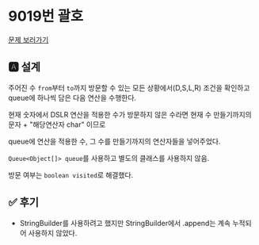 # 9019번 괄호
[문제 보러가기](https://www.acmicpc.net/problem/9019)

## 🅰 설계

주어진 수 `from`부터 `to`까지 방문할 수 있는 모든 상황에서(D,S,L,R) 조건을 확인하고 queue에 하나씩 담은 다음 연산을 수행한다.

현재 숫자에서 DSLR 연산을 적용한 수가 방문하지 않은 수라면 현재 수 만들기까지의 문자 + "해당연산자 char" 이므로

queue에 연산을 적용한 수, 그 수를 만들기까지의 연산자들을 넣어주었다.

`Queue<Object[]> queue`를 사용하고 별도의 클래스를 사용하지 않음.

방문 여부는 `boolean visited`로 해결했다.


## ✅ 후기

- StringBuilder를 사용하려고 했지만 StringBuilder에서 .append는 계속 누적되어 사용하지 않았다.
